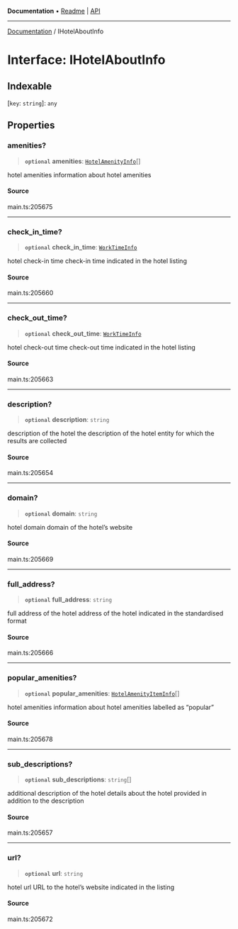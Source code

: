 **Documentation** • [Readme](../README.md) \| [API](../globals.md)

***

[Documentation](../README.md) / IHotelAboutInfo

# Interface: IHotelAboutInfo

## Indexable

 \[`key`: `string`\]: `any`

## Properties

### amenities?

> **`optional`** **amenities**: [`HotelAmenityInfo`](../classes/HotelAmenityInfo.md)[]

hotel amenities
information about hotel amenities

#### Source

main.ts:205675

***

### check\_in\_time?

> **`optional`** **check\_in\_time**: [`WorkTimeInfo`](../classes/WorkTimeInfo.md)

hotel check-in time
check-in time indicated in the hotel listing

#### Source

main.ts:205660

***

### check\_out\_time?

> **`optional`** **check\_out\_time**: [`WorkTimeInfo`](../classes/WorkTimeInfo.md)

hotel check-out time
check-out time indicated in the hotel listing

#### Source

main.ts:205663

***

### description?

> **`optional`** **description**: `string`

description of the hotel
the description of the hotel entity for which the results are collected

#### Source

main.ts:205654

***

### domain?

> **`optional`** **domain**: `string`

hotel domain
domain of the hotel’s website

#### Source

main.ts:205669

***

### full\_address?

> **`optional`** **full\_address**: `string`

full address of the hotel
address of the hotel indicated in the standardised format

#### Source

main.ts:205666

***

### popular\_amenities?

> **`optional`** **popular\_amenities**: [`HotelAmenityItemInfo`](../classes/HotelAmenityItemInfo.md)[]

hotel amenities
information about hotel amenities labelled as “popular”

#### Source

main.ts:205678

***

### sub\_descriptions?

> **`optional`** **sub\_descriptions**: `string`[]

additional description of the hotel
details about the hotel provided in addition to the description

#### Source

main.ts:205657

***

### url?

> **`optional`** **url**: `string`

hotel url
URL to the hotel’s website indicated in the listing

#### Source

main.ts:205672
